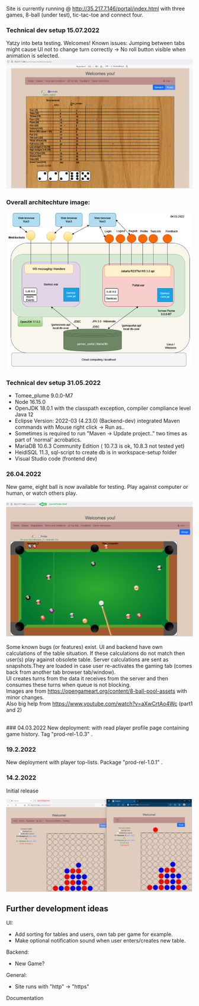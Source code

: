 
Site is currently running @ http://35.217.7.146/portal/index.html with three games, 8-ball (under test), tic-tac-toe and connect four.
<br>

### Technical dev setup 15.07.2022
Yatzy into beta testing. Welcomes!
Known issues: Jumping between tabs might cause UI not to change turn correctly -> No roll button visible when animation is selected.
![tictactoe](./workspace-setup/Yatzy_15_07_2022.png)

### Overall architechture image:
![tictactoe](./workspace-setup/architecture_.png)
<br>
### Technical dev setup 31.05.2022

   * Tomee_plume 9.0.0-M7
   * Node 16.15.0
   * OpenJDK 18.0.1 with the classpath exception, compiler compliance level Java 12
   * Eclipse Version: 2022-03 (4.23.0) (Backend-dev) integrated Maven commands with Mouse right click -> Run as..
   * Sometimes is required to run "Maven -> Update project.." two times as part of 'normal' acrobatics.
   * MariaDB 10.6.3 Community Edition ( 10.7.3 is ok, 10.8.3 not tested yet)
   * HeidiSQL 11.3, sql-script to create db is in workspace-setup folder
   * Visual Studio code (frontend dev) 
    <br>
### 26.04.2022
New game, eight ball is now available for testing. Play against computer or human, or watch others play.

![tictactoe](./workspace-setup/eight_ball_game.png)
<br><br>
Some known bugs (or features) exist. UI and backend have own calculations of the table situation. If these calculations do not match then user(s) play against obsolete table. Server calculations are sent as snapshots.They are loaded in case user re-activates the gaming tab (comes back from another tab browser tab/window).
<br>
UI creates turns from the data it receives from the server and then consumes these turns when queue is not blocking.
<br>
Images are from https://opengameart.org/content/8-ball-pool-assets with minor changes.
<br>
Also big help from https://www.youtube.com/watch?v=aXwCrtAo4Wc (part1 and 2)
<br>

<br>
### 04.03.2022
New deployment: with read player profile page containing game history. Tag "prod-rel-1.0.3" .

### 19.2.2022
New deployment with player top-lists. Package "prod-rel-1.0.1" .

### 14.2.2022
Initial release
<br>

![tictactoe](./workspace-setup/ConnectFour.png) 

## Further development ideas

UI:
* Add sorting for tables and users, own tab per game for example.
* Make optional notification sound when user enters/creates new table.

Backend:
* New Game?

General:
* Site runs with "http" -> "https" 

Documentation

